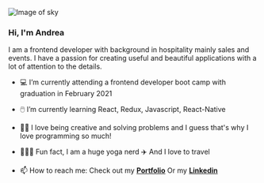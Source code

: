 ![Image of sky](https://cdn.pixabay.com/photo/2018/06/07/09/01/emotions-3459666_960_720.jpg)

### Hi, I'm Andrea

I am a frontend developer with background in hospitality mainly sales and events. 
I have a passion for creating useful and beautiful applications with a lot of attention to the details. 

- 💻 I’m currently attending a frontend developer boot camp with graduation in February 2021
- 🖱️ I’m currently learning React, Redux, Javascript, React-Native
- 👩‍💻 I love being creative and solving problems and I guess that's why I love programming so much!
- 🧘🏻‍♀️ Fun fact, I am a huge yoga nerd  ✈️ And I love to travel

- 📫 How to reach me: 
  Check out my [__Portfolio__](https://andreaosmar.netlify.app/)
  Or my [__Linkedin__](https://www.linkedin.com/in/andrea-osmar/)
